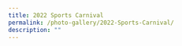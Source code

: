 ```yaml
---
title: 2022 Sports Carnival
permalink: /photo-gallery/2022-Sports-Carnival/
description: ""
---
```

